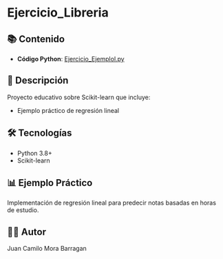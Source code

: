 # Ejercicio_Libreria


## 📚 Contenido
- **Código Python**: [Ejercicio_Ejemplol.py](codigo/Ejercicio_Ejemplo.py)

## 🎯 Descripción
Proyecto educativo sobre Scikit-learn que incluye:
- Ejemplo práctico de regresión lineal

## 🛠️ Tecnologías
- Python 3.8+
- Scikit-learn

## 📊 Ejemplo Práctico
Implementación de regresión lineal para predecir notas basadas en horas de estudio.

## 👨‍💻 Autor
Juan Camilo Mora Barragan
